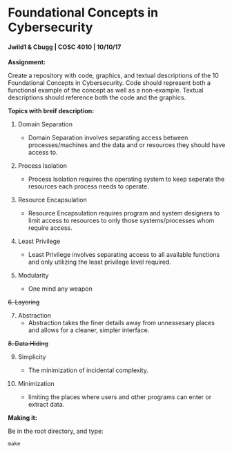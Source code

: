 # Foundational Concepts in Cybersecurity
#### Jwild1 & Cbugg | COSC 4010 | 10/10/17

**Assignment:**

Create a repository with code, graphics, and textual descriptions of the 10 Foundational Concepts in Cybersecurity. Code should represent both a functional example of the concept as well as a non-example. Textual descriptions should reference both the code and the graphics. 

**Topics with breif description:**
1. Domain Separation
    - Domain Separation involves separating access between processes/machines and the data and or resources they should have access to. 
2. Process Isolation
    - Process Isolation requires the operating system to keep seperate the resources each process needs to operate. 
3. Resource Encapsulation
    - Resource Encapsulation requires program and system designers to limit access to resources to only those systems/processes whom require access.

4. Least Privilege
    - Least Privilege involves separating access to all available functions and only utilizing the least privilege level required.

5. Modularity
    - One mind any weapon
    
~~6. Layering~~

7. Abstraction
    - Abstraction takes the finer details away from unnessesary places and allows for a cleaner, simpler interface.

~~8. Data Hiding~~

9. Simplicity
    - The minimization of incidental complexity.

10. Minimization
    - limiting the places where users and other programs can enter or extract data.

**Making it:**

Be in the root directory, and type:
~~~
make
~~~
